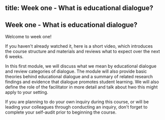 title: Week one - What is educational dialogue?
---

## Week one - What is educational dialogue?

Welcome to week one!

If you haven't already watched it, here is a short video, which introduces the course structure and materials and reviews what to expect over the next 6 weeks.

In this first module, we will discuss what we mean by educational dialogue and review categories of dialogue. The module will also provide basic theories behind educational dialogue and a summary of related research findings and evidence that dialogue promotes student learning. We will also define the role of the facilitator in more detail and talk about hwo this might apply to your setting.

If you are planning to do your own inquiry during this course, or will be leading your colleagues through conducting an inquiry, don't forget to complete your self-audit prior to beginning the course.
